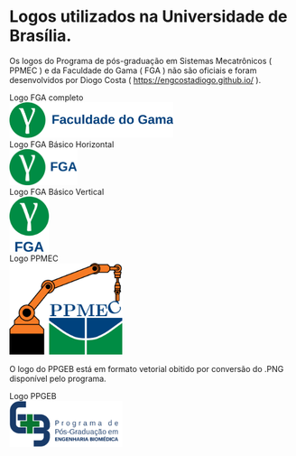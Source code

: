 # Logos utilizados na Universidade de Brasília.

Os logos do Programa de pós-graduação em Sistemas Mecatrônicos ( PPMEC ) e da Faculdade do Gama ( FGA ) não são oficiais e foram desenvolvidos por Diogo Costa ( https://engcostadiogo.github.io/ ).

Logo FGA completo
<br>
<img src="https://github.com/engcostadiogo/logos/blob/main/FGA/fga_as_comp_cor.svg" width="290" />
<br>
Logo FGA Básico Horizontal
<br>
<img src="https://github.com/engcostadiogo/logos/blob/main/FGA/fga_as_bas_cor.svg" width="120" />
<br>
Logo FGA Básico Vertical
<br>
<img src="https://github.com/engcostadiogo/logos/blob/main/FGA/fga_as_vert_cor.svg" width="70" />
<br>
Logo PPMEC
<br>
<img src="https://github.com/engcostadiogo/logos/blob/main/PPMEC/ppmec.svg" width="200" />
<br>

O logo do PPGEB está em formato vetorial obitido por conversão do .PNG disponível pelo programa.

Logo PPGEB
<br>
<img src="https://github.com/engcostadiogo/logos/blob/main/PPGEB/ppgeb.png" width="200" />
